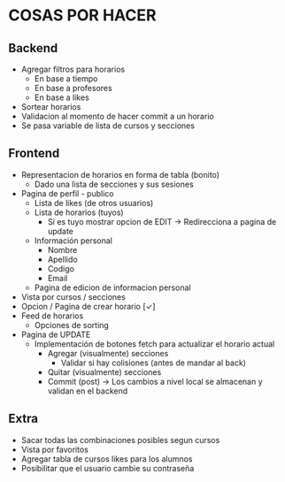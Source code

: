 # COSAS POR HACER

## Backend
* Agregar filtros para horarios
  * En base a tiempo
  * En base a profesores
  * En base a likes
* Sortear horarios
* Validacion al momento de hacer commit a un horario
* Se pasa variable de lista de cursos y secciones

## Frontend
* Representacion de horarios en forma de tabla (bonito)
  * Dado una lista de secciones y sus sesiones
* Pagina de perfil - publico
  * Lista de likes (de otros usuarios)
  * Lista de horarios (tuyos)
    * Si es tuyo mostrar opcion de EDIT -> Redirecciona a pagina de update
  * Información personal
    * Nombre
    * Apellido
    * Codigo
    * Email
  * Pagina de edicion de informacion personal
* Vista por cursos / secciones
* Opcion / Pagina de crear horario [✓]
* Feed de horarios
  * Opciones de sorting
* Pagina de UPDATE
  * Implementación de botones fetch para actualizar el horario actual
    * Agregar (visualmente) secciones
      * Validar si hay colisiones (antes de mandar al back)
    * Quitar (visualmente) secciones
    * Commit (post) -> Los cambios a nivel local se almacenan y validan en el backend

## Extra
* Sacar todas las combinaciones posibles segun cursos
* Vista por favoritos
* Agregar tabla de cursos likes para los alumnos
* Posibilitar que el usuario cambie su contraseña